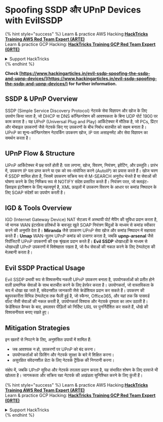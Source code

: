 # Spoofing SSDP और UPnP Devices with EvilSSDP

{% hint style="success" %}
Learn & practice AWS Hacking:<img src="/.gitbook/assets/arte.png" alt="" data-size="line">[**HackTricks Training AWS Red Team Expert (ARTE)**](https://training.hacktricks.xyz/courses/arte)<img src="/.gitbook/assets/arte.png" alt="" data-size="line">\
Learn & practice GCP Hacking: <img src="/.gitbook/assets/grte.png" alt="" data-size="line">[**HackTricks Training GCP Red Team Expert (GRTE)**<img src="/.gitbook/assets/grte.png" alt="" data-size="line">](https://training.hacktricks.xyz/courses/grte)

<details>

<summary>Support HackTricks</summary>

* Check the [**subscription plans**](https://github.com/sponsors/carlospolop)!
* **Join the** 💬 [**Discord group**](https://discord.gg/hRep4RUj7f) or the [**telegram group**](https://t.me/peass) or **follow** us on **Twitter** 🐦 [**@hacktricks\_live**](https://twitter.com/hacktricks\_live)**.**
* **Share hacking tricks by submitting PRs to the** [**HackTricks**](https://github.com/carlospolop/hacktricks) and [**HackTricks Cloud**](https://github.com/carlospolop/hacktricks-cloud) github repos.

</details>
{% endhint %}

**Check [https://www.hackingarticles.in/evil-ssdp-spoofing-the-ssdp-and-upnp-devices/](https://www.hackingarticles.in/evil-ssdp-spoofing-the-ssdp-and-upnp-devices/) for further information.**

## **SSDP & UPnP Overview**

SSDP (Simple Service Discovery Protocol) नेटवर्क सेवा विज्ञापन और खोज के लिए उपयोग किया जाता है, जो DHCP या DNS कॉन्फ़िगरेशन की आवश्यकता के बिना UDP पोर्ट 1900 पर काम करता है। यह UPnP (Universal Plug and Play) आर्किटेक्चर में मौलिक है, जो PCs, प्रिंटर और मोबाइल उपकरणों जैसे नेटवर्क किए गए उपकरणों के बीच निर्बाध बातचीत को सक्षम बनाता है। UPnP का शून्य-कॉन्फ़िगरेशन नेटवर्किंग उपकरण खोज, IP पता असाइनमेंट और सेवा विज्ञापन का समर्थन करता है।

## **UPnP Flow & Structure**

UPnP आर्किटेक्चर में छह परतें होती हैं: पता लगाना, खोज, विवरण, नियंत्रण, इवेंटिंग, और प्रस्तुति। प्रारंभ में, उपकरण IP पता प्राप्त करने या एक को स्व-संयोजित करने (AutoIP) का प्रयास करते हैं। खोज चरण में SSDP शामिल होता है, जिसमें उपकरण सक्रिय रूप से M-SEARCH अनुरोध भेजते हैं या सेवाओं की घोषणा करने के लिए निष्क्रिय रूप से NOTIFY संदेश प्रसारित करते हैं। नियंत्रण परत, जो क्लाइंट-डिवाइस इंटरैक्शन के लिए महत्वपूर्ण है, XML फ़ाइलों में उपकरण विवरण के आधार पर कमांड निष्पादन के लिए SOAP संदेशों का उपयोग करती है।

## **IGD & Tools Overview**

IGD (Internet Gateway Device) NAT सेटअप में अस्थायी पोर्ट मैपिंग की सुविधा प्रदान करता है, जो मानक WAN इंटरफ़ेस प्रतिबंधों के बावजूद खुले SOAP नियंत्रण बिंदुओं के माध्यम से कमांड स्वीकार करने की अनुमति देता है। **Miranda** जैसे उपकरण UPnP सेवा खोज और कमांड निष्पादन में सहायता करते हैं। **Umap** WAN-सुलभ UPnP कमांड को उजागर करता है, जबकि **upnp-arsenal** जैसे रिपॉजिटरी UPnP उपकरणों की एक श्रृंखला प्रदान करते हैं। **Evil SSDP** धोखाधड़ी के माध्यम से धोखाधड़ी UPnP उपकरणों में विशेषज्ञता रखता है, जो वैध सेवाओं की नकल करने के लिए टेम्पलेट्स की मेज़बानी करता है।

## **Evil SSDP Practical Usage**

Evil SSDP प्रभावी रूप से विश्वसनीय नकली UPnP उपकरण बनाता है, उपयोगकर्ताओं को प्रतीत होने वाली प्रामाणिक सेवाओं के साथ बातचीत करने के लिए हेरफेर करता है। उपयोगकर्ता, जो वास्तविकता के रूप में धोखा खा जाते हैं, संवेदनशील जानकारी जैसे क्रेडेंशियल प्रदान कर सकते हैं। उपकरण की बहुपरकारीता विभिन्न टेम्पलेट्स तक फैली हुई है, जो स्कैनर, Office365, और यहां तक कि पासवर्ड वॉल्ट जैसी सेवाओं की नकल करती है, उपयोगकर्ता विश्वास और नेटवर्क दृश्यता का लाभ उठाती है। क्रेडेंशियल कैप्चर के बाद, हमलावर पीड़ितों को निर्दिष्ट URL पर पुनर्निर्देशित कर सकते हैं, धोखे की विश्वसनीयता बनाए रखते हुए।

## **Mitigation Strategies**

इन खतरों से निपटने के लिए, अनुशंसित उपायों में शामिल हैं:

- जब आवश्यक न हो, उपकरणों पर UPnP को बंद करना।
- उपयोगकर्ताओं को फ़िशिंग और नेटवर्क सुरक्षा के बारे में शिक्षित करना।
- असुरक्षित संवेदनशील डेटा के लिए नेटवर्क ट्रैफ़िक की निगरानी करना।

संक्षेप में, जबकि UPnP सुविधा और नेटवर्क तरलता प्रदान करता है, यह संभावित शोषण के लिए दरवाजे भी खोलता है। जागरूकता और सक्रिय रक्षा नेटवर्क की अखंडता सुनिश्चित करने के लिए कुंजी हैं।

{% hint style="success" %}
Learn & practice AWS Hacking:<img src="/.gitbook/assets/arte.png" alt="" data-size="line">[**HackTricks Training AWS Red Team Expert (ARTE)**](https://training.hacktricks.xyz/courses/arte)<img src="/.gitbook/assets/arte.png" alt="" data-size="line">\
Learn & practice GCP Hacking: <img src="/.gitbook/assets/grte.png" alt="" data-size="line">[**HackTricks Training GCP Red Team Expert (GRTE)**<img src="/.gitbook/assets/grte.png" alt="" data-size="line">](https://training.hacktricks.xyz/courses/grte)

<details>

<summary>Support HackTricks</summary>

* Check the [**subscription plans**](https://github.com/sponsors/carlospolop)!
* **Join the** 💬 [**Discord group**](https://discord.gg/hRep4RUj7f) or the [**telegram group**](https://t.me/peass) or **follow** us on **Twitter** 🐦 [**@hacktricks\_live**](https://twitter.com/hacktricks\_live)**.**
* **Share hacking tricks by submitting PRs to the** [**HackTricks**](https://github.com/carlospolop/hacktricks) and [**HackTricks Cloud**](https://github.com/carlospolop/hacktricks-cloud) github repos.

</details>
{% endhint %}

